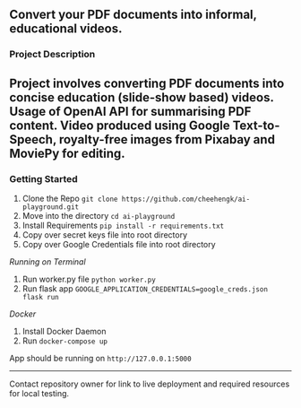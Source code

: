 ## Convert your PDF documents into informal, educational videos.

### Project Description
Project involves converting PDF documents into concise education (slide-show based) videos. 
Usage of OpenAI API for summarising PDF content. Video produced using Google Text-to-Speech, royalty-free images from Pixabay and MoviePy for editing.
---
### Getting Started
1. Clone the Repo ```git clone https://github.com/cheehengk/ai-playground.git```
2. Move into the directory ```cd ai-playground```
3. Install Requirements ```pip install -r requirements.txt```
4. Copy over secret keys file into root directory
5. Copy over Google Credentials file into root directory

*Running on Terminal*
1. Run worker.py file ```python worker.py```
2. Run flask app ```GOOGLE_APPLICATION_CREDENTIALS=google_creds.json flask run```

*Docker*
1. Install Docker Daemon
2. Run ```docker-compose up```
    
App should be running on ```http://127.0.0.1:5000```

---
Contact repository owner for link to live deployment and required resources for local testing. 